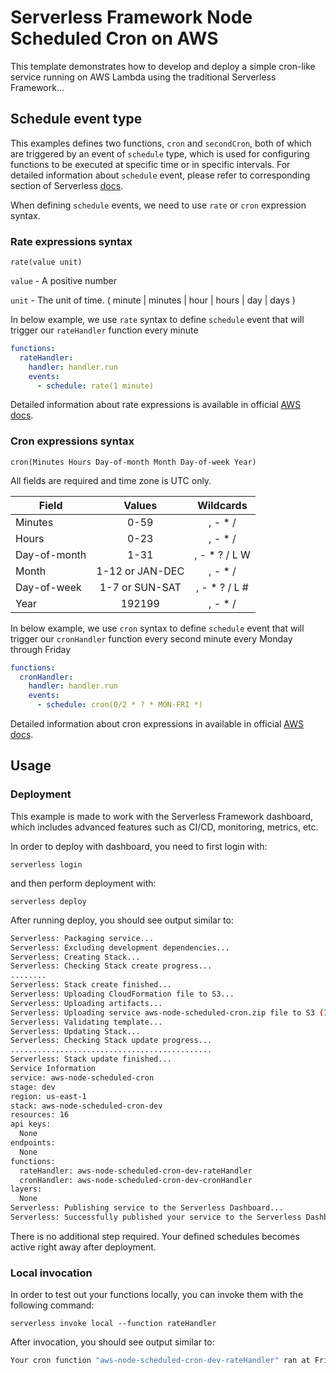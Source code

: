 <!--
title: 'AWS Node Scheduled Cron example in NodeJS'
description: 'This is an example of creating a function that runs as a cron job using the serverless ''schedule'' event.'
layout: Doc
framework: v1
platform: AWS
language: nodeJS
priority: 1
authorLink: 'https://github.com/0dj0bz'
authorName: 'Rob Abbott'
authorAvatar: 'https://avatars3.githubusercontent.com/u/5679763?v=4&s=140'
-->

# Serverless Framework Node Scheduled Cron on AWS

This template demonstrates how to develop and deploy a simple cron-like service running on AWS Lambda using the traditional Serverless Framework...

## Schedule event type

This examples defines two functions, `cron` and `secondCron`, both of which are triggered by an event of `schedule` type, which is used for configuring functions to be executed at specific time or in specific intervals. For detailed information about `schedule` event, please refer to corresponding section of Serverless [docs](https://serverless.com/framework/docs/providers/aws/events/schedule/).

When defining `schedule` events, we need to use `rate` or `cron` expression syntax.

### Rate expressions syntax

```pseudo
rate(value unit)
```

`value` - A positive number

`unit` - The unit of time. ( minute | minutes | hour | hours | day | days )

In below example, we use `rate` syntax to define `schedule` event that will trigger our `rateHandler` function every minute

```yml
functions:
  rateHandler:
    handler: handler.run
    events:
      - schedule: rate(1 minute)
```

Detailed information about rate expressions is available in official [AWS docs](https://docs.aws.amazon.com/AmazonCloudWatch/latest/events/ScheduledEvents.html#RateExpressions).

### Cron expressions syntax

```pseudo
cron(Minutes Hours Day-of-month Month Day-of-week Year)
```

All fields are required and time zone is UTC only.

| Field        |     Values      |   Wildcards    |
| ------------ | :-------------: | :------------: |
| Minutes      |      0-59       |    , - \* /    |
| Hours        |      0-23       |    , - \* /    |
| Day-of-month |      1-31       | , - \* ? / L W |
| Month        | 1-12 or JAN-DEC |    , - \* /    |
| Day-of-week  | 1-7 or SUN-SAT  | , - \* ? / L # |
| Year         |     192199      |    , - \* /    |

In below example, we use `cron` syntax to define `schedule` event that will trigger our `cronHandler` function every second minute every Monday through Friday

```yml
functions:
  cronHandler:
    handler: handler.run
    events:
      - schedule: cron(0/2 * ? * MON-FRI *)
```

Detailed information about cron expressions in available in official [AWS docs](https://docs.aws.amazon.com/AmazonCloudWatch/latest/events/ScheduledEvents.html#CronExpressions).

## Usage

### Deployment

This example is made to work with the Serverless Framework dashboard, which includes advanced features such as CI/CD, monitoring, metrics, etc.

In order to deploy with dashboard, you need to first login with:

```
serverless login
```

and then perform deployment with:

```
serverless deploy
```

After running deploy, you should see output similar to:

```bash
Serverless: Packaging service...
Serverless: Excluding development dependencies...
Serverless: Creating Stack...
Serverless: Checking Stack create progress...
........
Serverless: Stack create finished...
Serverless: Uploading CloudFormation file to S3...
Serverless: Uploading artifacts...
Serverless: Uploading service aws-node-scheduled-cron.zip file to S3 (124.47 KB)...
Serverless: Validating template...
Serverless: Updating Stack...
Serverless: Checking Stack update progress...
.............................................
Serverless: Stack update finished...
Service Information
service: aws-node-scheduled-cron
stage: dev
region: us-east-1
stack: aws-node-scheduled-cron-dev
resources: 16
api keys:
  None
endpoints:
  None
functions:
  rateHandler: aws-node-scheduled-cron-dev-rateHandler
  cronHandler: aws-node-scheduled-cron-dev-cronHandler
layers:
  None
Serverless: Publishing service to the Serverless Dashboard...
Serverless: Successfully published your service to the Serverless Dashboard: https://app.serverless.com/xxxx/apps/xxxx/aws-node-scheduled-cron/dev/us-east-1
```

There is no additional step required. Your defined schedules becomes active right away after deployment.

### Local invocation

In order to test out your functions locally, you can invoke them with the following command:

```
serverless invoke local --function rateHandler
```

After invocation, you should see output similar to:

```bash
Your cron function "aws-node-scheduled-cron-dev-rateHandler" ran at Fri Mar 05 2021 15:14:39 GMT+0100 (Central European Standard Time)
```
